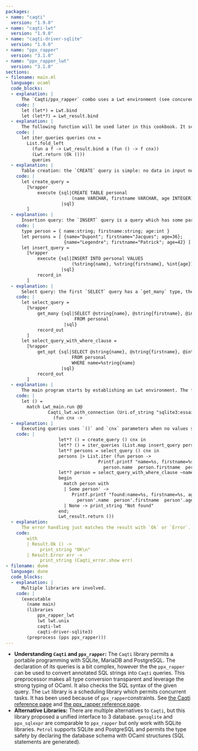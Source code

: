 ```yaml
---
packages:
- name: "caqti"
  version: "1.9.0"
- name: "caqti-lwt"
  version: "1.9.0"
- name: "caqti-driver-sqlite"
  version: "1.9.0"
- name: "ppx_rapper"
  version: "3.1.0"
- name: "ppx_rapper_lwt"
  version: "3.1.0"
sections:
- filename: main.ml
  language: ocaml
  code_blocks:
  - explanation: |
      The `Caqti/ppx_rapper` combo uses a Lwt environment (see concurency cookbook). Let operators `(let*)` and `(let*?)` are defined and permits the Lwt promise sequencing. `(let*?)` add an error handling: it extracts the result from a returned `Ok result` or stops the execution in case of an `Error err` value.
    code: |
      let (let*) = Lwt.bind
      let (let*?) = Lwt_result.bind
  - explanation: |
      The following function will be used later in this cookbook. It schedules sequentialy a set of queries. Each query from the list `queries` is a function which has an argument which is the connection handle of the database.
    code: |
      let iter_queries queries cnx =
        List.fold_left
          (fun a f -> Lwt_result.bind a (fun () -> f cnx))
          (Lwt.return (Ok ()))
          queries
  - explanation: |
      Table creation: the `CREATE` query is simple: no data in input nor in output. The `execute` type indicates the absence of result. Then when this query is called, `()` is returned (`Ok ()` to be accurate).
    code: |
      let create_query =
        [%rapper
            execute {sql|CREATE TABLE personal
                         (name VARCHAR, firstname VARCHAR, age INTEGER)
                     |sql}
        ]
  - explanation: |
      Insertion query: the `INSERT` query is a query which has some parameters which should be used during the execution of the query. `name`, `firstname`, `age` will be replaced by the values from the parameter (presented as record because of the `record_out` tag). The `%` notation tell the `ppx_rapper` preprocessor which conversions should be performed.
    code: |
      type person = { name:string; firstname:string; age:int }
      let persons = [ {name="Dupont"; firstname="Jacques"; age=36};
                      {name="Legendre"; firstname="Patrick"; age=42} ]
      let insert_query =
        [%rapper
            execute {sql|INSERT INTO personal VALUES
                         (%string{name}, %string{firstname}, %int{age})
                     |sql}
            record_in
        ]
  - explanation: |
      Select query: the first `SELECT` query has a `get_many` type, then, it will return a list of values. Each item of the list is a record, as specified by the `record_out` tag. Output values (generated by the query) are annotated with a `@` notation. A second query has output values and also an input value used in the `WHERE` clause. Here the absence of `record_in` implies passing input values as named arguments instead of a record, the `get_opt` tag indicates it will return an option type: `None` if nothing is found, `Some r` if a row match the criteria.
    code: |
      let select_query =
        [%rapper
            get_many {sql|SELECT @string{name}, @string{firstname}, @int{age}
                          FROM personal
                      |sql}
            record_out
        ]
      let select_query_with_where_clause =
        [%rapper
            get_opt {sql|SELECT @string{name}, @string{firstname}, @int{age}
                         FROM personal
                         WHERE name=%string{name}
                     |sql}
            record_out
        ]
  - explanation: |
      The main program starts by establishing an Lwt environment. The function `with_connexion` opens the database, executes a function with `cnx` database handle. And catches exception to ensure the closure of the database.
    code: |
      let () =
        match Lwt_main.run @@
                Caqti_lwt.with_connection (Uri.of_string "sqlite3:essai.sqlite")
                  (fun cnx ->
  - explanation: |
      Executing queries uses `()` and `cnx` parameters when no values should be passed to the query. The `insert_query` must be called with `record_of_person` and `cnx`. If multiple records from a list should be inserted, `List.map` creates a list of functions. Each of these functions will execute its associated query when called. The `iter_queries` schedule the queries in sequence.
    code: |
                    let*? () = create_query () cnx in
                    let*? () = iter_queries (List.map insert_query persons) cnx in
                    let*? persons = select_query () cnx in
                    persons |> List.iter (fun person ->
                                   Printf.printf "name=%s, firstname=%s, age=%d\n"
                                     person.name  person.firstname  person.age);
                    let*? person = select_query_with_where_clause ~name:"Dupont" cnx in
                    begin
                      match person with
                      | Some person' ->
                         Printf.printf "found:name=%s, firstname=%s, age=%d\n"
                           person'.name  person'.firstname  person'.age
                      | None -> print_string "Not found"
                    end;
                    Lwt_result.return ())
  - explanation:
      The error handling just matches the result with `Ok` or `Error`. The `Lwt_result.bind` called by each `(let*?)` stops the chain of queries at the first error. We just have to check the presence of error. `Caqti_error.show` can be used to convert the error into a text.
    code:
        with
        | Result.Ok () ->
             print_string "OK\n"
        | Result.Error err ->
             print_string (Caqti_error.show err)
- filename: dune
  language: dune
  code_blocks:
  - explanation: |
      Multiple libraries are involved.
    code: |
      (executable
        (name main)
        (libraries
            ppx_rapper_lwt
            lwt lwt.unix
            caqti-lwt
            caqti-driver-sqlite3)
        (preprocess (pps ppx_rapper)))
---
```


- **Understanding `Caqti` and `ppx_rapper`:** The `Caqti` library permits a portable programming with SQLite, MariaDB and PostgreSQL. The declaration of its queries is a bit complex, however the the `ppx_rapper` can be used to convert annotated SQL strings into `Caqti` queries. This preprocessor makes all type conversion transparent and leverage the strong typing of OCaml. It also checks the SQL syntax of the given query. The `Lwt` library is a scheduling library which permits concurrent tasks. It has been used because of `ppx_rapper`constraints. See [the Caqti reference page](https://github.com/paurkedal/ocaml-caqti) and [the ppx_rapper reference page](https://github.com/roddyyaga/ppx_rapper).
- **Alternative Libraries:** There are multiple alternatives to `Caqti`, but this library proposed a unified interface to 3 database. `gensqlite` and `ppx_sqlexpr` are comparable to `ppx_rapper` but only work with SQLite libraries. `Petrol` supports SQLite and PostgreSQL and permits the type safety by declaring the database schema with OCaml structures (SQL statements are generated).
